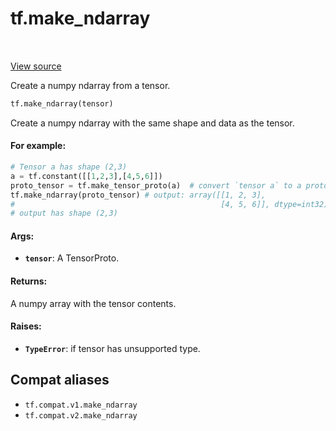 <div itemscope itemtype="http://developers.google.com/ReferenceObject">
<meta itemprop="name" content="tf.make_ndarray" />
<meta itemprop="path" content="Stable" />
</div>

# tf.make_ndarray

<!-- Insert buttons and diff -->

<table class="tfo-notebook-buttons tfo-api" align="left">
</table>

<a target="_blank" href="/code/stable/tensorflow/python/framework/tensor_util.py">View source</a>



Create a numpy ndarray from a tensor.

``` python
tf.make_ndarray(tensor)
```



<!-- Placeholder for "Used in" -->

Create a numpy ndarray with the same shape and data as the tensor.

#### For example:



```python
# Tensor a has shape (2,3)
a = tf.constant([[1,2,3],[4,5,6]])
proto_tensor = tf.make_tensor_proto(a)  # convert `tensor a` to a proto tensor
tf.make_ndarray(proto_tensor) # output: array([[1, 2, 3],
#                                              [4, 5, 6]], dtype=int32)
# output has shape (2,3)
```

#### Args:


* <b>`tensor`</b>: A TensorProto.


#### Returns:

A numpy array with the tensor contents.



#### Raises:


* <b>`TypeError`</b>: if tensor has unsupported type.

## Compat aliases

* `tf.compat.v1.make_ndarray`
* `tf.compat.v2.make_ndarray`


